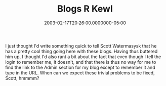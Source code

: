 ﻿---
title: Blogs R Kewl
date: "2003-02-17T20:26:00.0000000-05:00"
description: I just thought I'd write something quick to tell Scott Watermasysk
featuredImage: /img/blogging-1.jpg
---

I just thought I'd write something quick to tell Scott Watermasysk that he has a pretty cool thing going here with these blogs. Having thus buttered him up, I thought I'd also rant a bit about the fact that even though I tell the login to remember me, it doesn't, and that there is thus no way for me to find the link to the Admin section for my blog except to remember it and type in the URL. When can we expect these trivial problems to be fixed, Scott, hmmmm?

